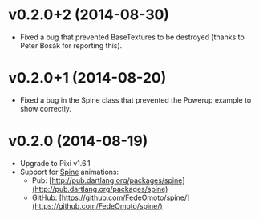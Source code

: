 # v0.2.0+2 (2014-08-30)

- Fixed a bug that prevented BaseTextures to be destroyed (thanks to Peter Bosák for reporting this).

# v0.2.0+1 (2014-08-20)

- Fixed a bug in the Spine class that prevented the Powerup example to show correctly.

# v0.2.0 (2014-08-19)

- Upgrade to Pixi v1.6.1
- Support for [Spine](http://esotericsoftware.com/) animations:
  - Pub: [http://pub.dartlang.org/packages/spine](http://pub.dartlang.org/packages/spine)
  - GitHub: [https://github.com/FedeOmoto/spine/](https://github.com/FedeOmoto/spine/)

